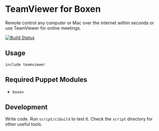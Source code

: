 # TeamViewer for Boxen

Remote control any computer or Mac over the internet within seconds or use TeamViewer for online meetings.

[![Build Status](https://travis-ci.org/singuerinc/puppet-teamviewer.png?branch=master)](https://travis-ci.org/singuerinc/puppet-teamviewer)

## Usage

```puppet
include teamviewer
```

## Required Puppet Modules

* `boxen`

## Development

Write code. Run `script/cibuild` to test it. Check the `script`
directory for other useful tools.